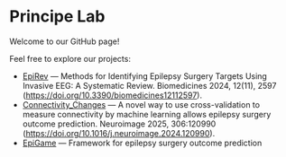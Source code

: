 # Principe Lab

Welcome to our GitHub page!

Feel free to explore our projects:

- [EpiRev](https://github.com/principelab/epirev) — Methods for Identifying Epilepsy Surgery Targets Using Invasive EEG: A Systematic Review. Biomedicines 2024, 12(11), 2597 (https://doi.org/10.3390/biomedicines12112597).
- [Connectivity_Changes](https://github.com/principelab/connectivity_change_reproducible) — A novel way to use cross-validation to measure connectivity by machine learning allows epilepsy surgery outcome prediction. Neuroimage 2025, 306:120990 (https://doi.org/10.1016/j.neuroimage.2024.120990).
- [EpiGame](https://github.com/principelab/epigame-core) — Framework for epilepsy surgery outcome prediction
